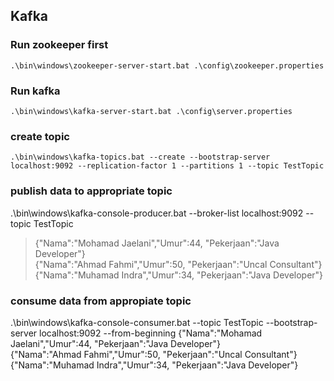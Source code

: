 ## Kafka
### Run zookeeper first
    .\bin\windows\zookeeper-server-start.bat .\config\zookeeper.properties
### Run kafka
    .\bin\windows\kafka-server-start.bat .\config\server.properties
### create topic
	.\bin\windows\kafka-topics.bat --create --bootstrap-server localhost:9092 --replication-factor 1 --partitions 1 --topic TestTopic
### publish data to appropriate topic
  .\bin\windows\kafka-console-producer.bat --broker-list localhost:9092 --topic TestTopic
  >{"Nama":"Mohamad Jaelani","Umur":44, "Pekerjaan":"Java Developer"} \
  >{"Nama":"Ahmad Fahmi","Umur":50, "Pekerjaan":"Uncal Consultant"} \
  >{"Nama":"Muhamad Indra","Umur":34, "Pekerjaan":"Java Developer"}
### consume data from appropiate topic
  .\bin\windows\kafka-console-consumer.bat --topic TestTopic --bootstrap-server localhost:9092 --from-beginning
  {"Nama":"Mohamad Jaelani","Umur":44, "Pekerjaan":"Java Developer"} \
  {"Nama":"Ahmad Fahmi","Umur":50, "Pekerjaan":"Uncal Consultant"} \
  {"Nama":"Muhamad Indra","Umur":34, "Pekerjaan":"Java Developer"}
